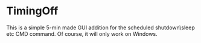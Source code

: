 # TimingOff
This is a simple 5-min made GUI addition for the scheduled shutdown\sleep etc CMD command. Of course, it will only work on Windows.
